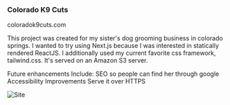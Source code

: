 ### Colorado K9 Cuts

coloradok9cuts.com

This project was created for my sister's dog grooming business in colorado springs. I wanted to try using Next.js because I was interested in statically rendered ReactJS. I additionally used my current favorite css framework, tailwind.css. It's served on an Amazon S3 server.

Future enhancements Include:
  SEO so people can find her through google
  Accessibility Improvements
  Serve it over HTTPS

![Site](https://gitlab.com/sanyangkkun/coloradok9cuts/raw/master/static/site.png)